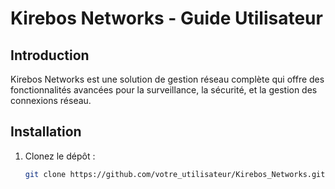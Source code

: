 # Kirebos Networks - Guide Utilisateur

## Introduction
Kirebos Networks est une solution de gestion réseau complète qui offre des fonctionnalités avancées pour la surveillance, la sécurité, et la gestion des connexions réseau.

## Installation
1. Clonez le dépôt :
   ```bash
   git clone https://github.com/votre_utilisateur/Kirebos_Networks.git

